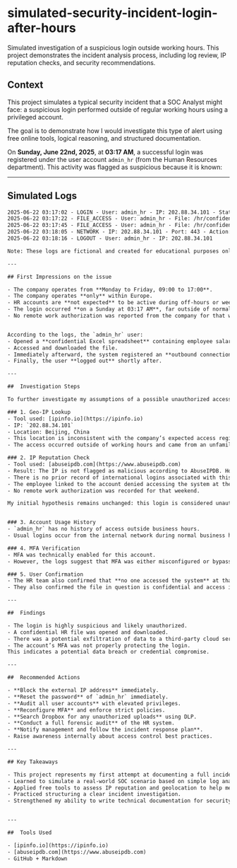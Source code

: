 # simulated-security-incident-login-after-hours
Simulated investigation of a suspicious login outside working hours. This project demonstrates the incident analysis process, including log review, IP reputation checks, and security recommendations.

## Context
This project simulates a typical security incident that a SOC Analyst might face: a suspicious login performed outside of regular working hours using a privileged account.

The goal is to demonstrate how I would investigate this type of alert using free online tools, logical reasoning, and structured documentation.

On **Sunday, June 22nd, 2025**, at **03:17 AM**, a successful login was registered under the user account `admin_hr` (from the Human Resources department). This activity was flagged as suspicious because it is known:


---

## Simulated Logs

```txt
2025-06-22 03:17:02 - LOGIN - User: admin_hr - IP: 202.88.34.101 - Status: SUCCESS
2025-06-22 03:17:22 - FILE_ACCESS - User: admin_hr - File: /hr/confidential/employee_salaries.xlsx - Action: OPEN
2025-06-22 03:17:45 - FILE_ACCESS - User: admin_hr - File: /hr/confidential/employee_salaries.xlsx - Action: DOWNLOAD
2025-06-22 03:18:05 - NETWORK - IP: 202.88.34.101 - Port: 443 - Action: OUTBOUND to dropbox.com
2025-06-22 03:18:16 - LOGOUT - User: admin_hr - IP: 202.88.34.101

Note: These logs are fictional and created for educational purposes only!

---

## First Impressions on the issue

- The company operates from **Monday to Friday, 09:00 to 17:00**.
- The company operates **only** within Europe.
- HR accounts are **not expected** to be active during off-hours or weekends. 
- The login occurred **on a Sunday at 03:17 AM**, far outside of normal working hours.
- No remote work authorization was reported from the company for that weekend.


According to the logs, the `admin_hr` user:
- Opened a **confidential Excel spreadsheet** containing employee salary information.
- Accessed and downloaded the file.
- Immediately afterward, the system registered an **outbound connection to dropbox.com**, indicating a possible file transfer.
- Finally, the user **logged out** shortly after.

---

##  Investigation Steps

To further investigate my assumptions of a possible unauthorized access and breach of information from the company, I used some online tools.

### 1. Geo-IP Lookup
- Tool used: [ipinfo.io](https://ipinfo.io)
- IP: `202.88.34.101`
- Location: Beijing, China
- This location is inconsistent with the company’s expected access regions (knowing that the Company only operates within Europe).
- The access occurred outside of working hours and came from an unfamiliar country.

### 2. IP Reputation Check
- Tool used: [abuseipdb.com](https://www.abuseipdb.com)
- Result: The IP is not flagged as malicious according to AbuseIPDB. However, this does not necessarily mean it came from a reliable source or a legitimate user.
- There is no prior record of international logins associated with this account.  
- The employee linked to the account denied accessing the system at the reported time.  
- No remote work authorization was recorded for that weekend.

My initial hypothesis remains unchanged: this login is considered unauthorized and remains a strong indicator of potential compromise.


### 3. Account Usage History
- `admin_hr` has no history of access outside business hours.
- Usual logins occur from the internal network during normal business hours.

### 4. MFA Verification
- MFA was technically enabled for this account.
- However, the logs suggest that MFA was either misconfigured or bypassed.

### 5. User Confirmation
- The HR team also confirmed that **no one accessed the system** at that time.
- They also confirmed the file in question is confidential and access is highly restricted.

---

##  Findings

- The login is highly suspicious and likely unauthorized.
- A confidential HR file was opened and downloaded.
- There was a potential exfiltration of data to a third-party cloud service (Dropbox).
- The account’s MFA was not properly protecting the login.
This indicates a potential data breach or credential compromise.

---

##  Recommended Actions

- **Block the external IP address** immediately.
- **Reset the password** of `admin_hr` immediately.
- **Audit all user accounts** with elevated privileges.
- **Reconfigure MFA** and enforce strict policies.
- **Search Dropbox for any unauthorized uploads** using DLP.
- **Conduct a full forensic audit** of the HR system.
- **Notify management and follow the incident response plan**.
- Raise awareness internally about access control best practices.

---

## Key Takeaways

- This project represents my first attempt at documenting a full incident response flow from scratch.
- Learned to simulate a real-world SOC scenario based on simple log analysis.
- Applied free tools to assess IP reputation and geolocation to help me investigate this case.
- Practiced structuring a clear incident investigation.
- Strengthened my ability to write technical documentation for security reports.


---

##  Tools Used

- [ipinfo.io](https://ipinfo.io)
- [abuseipdb.com](https://www.abuseipdb.com)
- GitHub + Markdown
